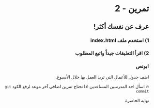 <div dir=rtl>
  
#  تمرين - 2
## عرف عن نفسك أكثر!

### 1) استخدم ملف index.html
### 2) اقرأ التعليقات جيداً واتبع المطلوب

### !بونص 
اضف جدول للأعمال التي تريد العمل بها خلال الأسبوع.

🔥 اسأل احد المدرسين المساعدين اذا تحتاج تمرين اضافي
آخر موعد لرفع الكود  `git commit`

نهاية الحاضرة 
</div>
